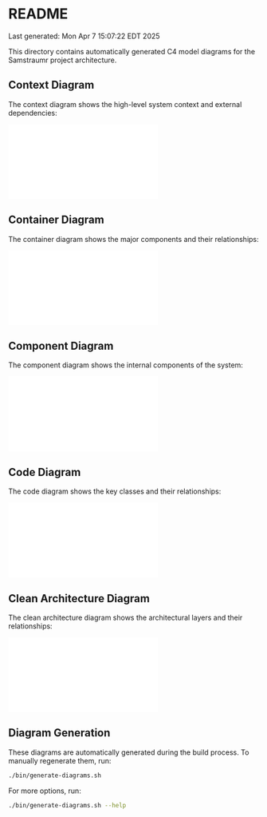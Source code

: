 # README

Last generated: Mon Apr  7 15:07:22 EDT 2025

This directory contains automatically generated C4 model diagrams for the Samstraumr project architecture.

## Context Diagram

The context diagram shows the high-level system context and external dependencies:

![Context Diagram](./samstraumr_context_diagram.svg.md)

## Container Diagram

The container diagram shows the major components and their relationships:

![Container Diagram](./samstraumr_container_diagram.svg.md)

## Component Diagram

The component diagram shows the internal components of the system:

![Component Diagram](./samstraumr_component_diagram.svg.md)

## Code Diagram

The code diagram shows the key classes and their relationships:

![Code Diagram](./samstraumr_code_diagram.svg.md)

## Clean Architecture Diagram

The clean architecture diagram shows the architectural layers and their relationships:

![Clean Architecture Diagram](./samstraumr_clean_architecture_diagram.svg.md)

## Diagram Generation

These diagrams are automatically generated during the build process. To manually regenerate them, run:

```bash
./bin/generate-diagrams.sh
```

For more options, run:

```bash
./bin/generate-diagrams.sh --help
```
